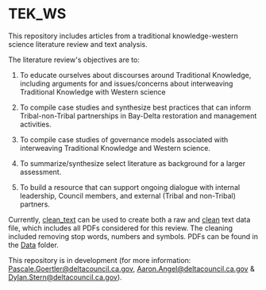 # TEK_WS

This repository includes articles from a traditional knowledge-western science literature review and text analysis.

The literature review's objectives are to:

1. To educate ourselves about discourses around Traditional Knowledge, including arguments for and issues/concerns about interweaving Traditional Knowledge with Western science

2. To compile case studies and synthesize best practices that can inform Tribal-non-Tribal partnerships in Bay-Delta restoration and management activities.

3. To compile case studies of governance models associated with interweaving Traditional Knowledge and Western science.

4. To summarize/synthesize select literature as background for a larger assessment.

5. To build a resource that can support ongoing dialogue with internal leadership, Council members, and external (Tribal and non-Tribal) partners.

Currently, [clean_text](https://github.com/Delta-Stewardship-Council/TEK_WS_text/blob/main/R/clean_text.R) can be used to create both a raw and [clean](https://github.com/Delta-Stewardship-Council/TEK_WS_text/blob/main/Data/clean_text_data.csv) text data file, which includes all PDFs considered for this review. The cleaning included removing stop words, numbers and symbols. PDFs can be found in the [Data](https://github.com/Delta-Stewardship-Council/TEK_WS_text/tree/main/Data) folder.

This repository is in development (for more information: Pascale.Goertler@deltacouncil.ca.gov, Aaron.Angel@deltacouncil.ca.gov & Dylan.Stern@deltacouncil.ca.gov).

